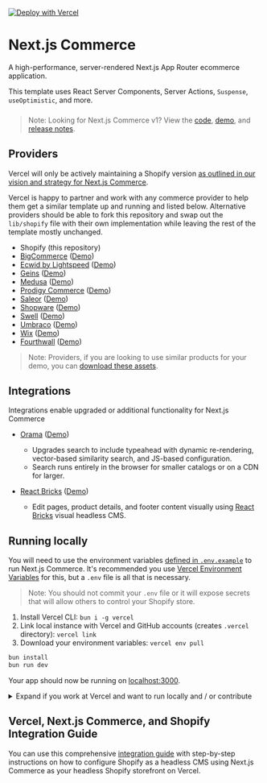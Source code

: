 [![Deploy with Vercel](https://vercel.com/button)](https://vercel.com/new/clone?repository-url=https%3A%2F%2Fgithub.com%2Fvercel%2Fcommerce&project-name=commerce&repo-name=commerce&demo-title=Next.js%20Commerce&demo-url=https%3A%2F%2Fdemo.vercel.store&demo-image=https%3A%2F%2Fbigcommerce-demo-asset-ksvtgfvnd.vercel.app%2Fbigcommerce.png&env=COMPANY_NAME,SHOPIFY_REVALIDATION_SECRET,SHOPIFY_STORE_DOMAIN,SHOPIFY_STOREFRONT_ACCESS_TOKEN,SITE_NAME)

# Next.js Commerce

A high-performance, server-rendered Next.js App Router ecommerce application.

This template uses React Server Components, Server Actions, `Suspense`,
`useOptimistic`, and more.

<h3 id="v1-note"></h3>

> Note: Looking for Next.js Commerce v1? View the
> [code](https://github.com/vercel/commerce/tree/v1),
> [demo](https://commerce-v1.vercel.store), and
> [release notes](https://github.com/vercel/commerce/releases/tag/v1).

## Providers

Vercel will only be actively maintaining a Shopify version
[as outlined in our vision and strategy for Next.js Commerce](https://github.com/vercel/commerce/pull/966).

Vercel is happy to partner and work with any commerce provider to help them get
a similar template up and running and listed below. Alternative providers should
be able to fork this repository and swap out the `lib/shopify` file with their
own implementation while leaving the rest of the template mostly unchanged.

- Shopify (this repository)
- [BigCommerce](https://github.com/bigcommerce/nextjs-commerce)
  ([Demo](https://next-commerce-v2.vercel.app/))
- [Ecwid by Lightspeed](https://github.com/Ecwid/ecwid-nextjs-commerce/)
  ([Demo](https://ecwid-nextjs-commerce.vercel.app/))
- [Geins](https://github.com/geins-io/vercel-nextjs-commerce)
  ([Demo](https://geins-nextjs-commerce-starter.vercel.app/))
- [Medusa](https://github.com/medusajs/vercel-commerce)
  ([Demo](https://medusa-nextjs-commerce.vercel.app/))
- [Prodigy Commerce](https://github.com/prodigycommerce/nextjs-commerce)
  ([Demo](https://prodigy-nextjs-commerce.vercel.app/))
- [Saleor](https://github.com/saleor/nextjs-commerce)
  ([Demo](https://saleor-commerce.vercel.app/))
- [Shopware](https://github.com/shopwareLabs/vercel-commerce)
  ([Demo](https://shopware-vercel-commerce-react.vercel.app/))
- [Swell](https://github.com/swellstores/verswell-commerce)
  ([Demo](https://verswell-commerce.vercel.app/))
- [Umbraco](https://github.com/umbraco/Umbraco.VercelCommerce.Demo)
  ([Demo](https://vercel-commerce-demo.umbraco.com/))
- [Wix](https://github.com/wix/nextjs-commerce)
  ([Demo](https://wix-nextjs-commerce.vercel.app/))
- [Fourthwall](https://github.com/FourthwallHQ/vercel-commerce)
  ([Demo](https://vercel-storefront.fourthwall.app/))

> Note: Providers, if you are looking to use similar products for your demo, you
> can
> [download these assets](https://drive.google.com/file/d/1q_bKerjrwZgHwCw0ovfUMW6He9VtepO_/view?usp=sharing).

## Integrations

Integrations enable upgraded or additional functionality for Next.js Commerce

- [Orama](https://github.com/oramasearch/nextjs-commerce)
  ([Demo](https://vercel-commerce.oramasearch.com/))

  - Upgrades search to include typeahead with dynamic re-rendering, vector-based
    similarity search, and JS-based configuration.
  - Search runs entirely in the browser for smaller catalogs or on a CDN for
    larger.

- [React Bricks](https://github.com/ReactBricks/nextjs-commerce-rb)
  ([Demo](https://nextjs-commerce.reactbricks.com/))
  - Edit pages, product details, and footer content visually using
    [React Bricks](https://www.reactbricks.com) visual headless CMS.

## Running locally

You will need to use the environment variables
[defined in `.env.example`](.env.example) to run Next.js Commerce. It's
recommended you use
[Vercel Environment Variables](https://vercel.com/docs/concepts/projects/environment-variables)
for this, but a `.env` file is all that is necessary.

> Note: You should not commit your `.env` file or it will expose secrets that
> will allow others to control your Shopify store.

1. Install Vercel CLI: `bun i -g vercel`
2. Link local instance with Vercel and GitHub accounts (creates `.vercel`
   directory): `vercel link`
3. Download your environment variables: `vercel env pull`

```bash
bun install
bun run dev
```

Your app should now be running on [localhost:3000](http://localhost:3000/).

<details>
  <summary>Expand if you work at Vercel and want to run locally and / or contribute</summary>

1. Run `vc link`.
1. Select the `Vercel Solutions` scope.
1. Connect to the existing `commerce-shopify` project.
1. Run `vc env pull` to get environment variables.
1. Run `bun run dev` to ensure everything is working correctly.

</details>

## Vercel, Next.js Commerce, and Shopify Integration Guide

You can use this comprehensive
[integration guide](https://vercel.com/docs/integrations/ecommerce/shopify) with
step-by-step instructions on how to configure Shopify as a headless CMS using
Next.js Commerce as your headless Shopify storefront on Vercel.
